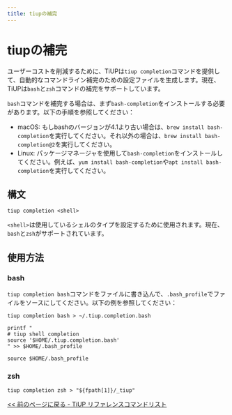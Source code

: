 ```yaml
---
title: tiupの補完
---
```


# tiupの補完

ユーザーコストを削減するために、TiUPは`tiup completion`コマンドを提供して、自動的なコマンドライン補完のための設定ファイルを生成します。現在、TiUPは`bash`と`zsh`コマンドの補完をサポートしています。

`bash`コマンドを補完する場合は、まず`bash-completion`をインストールする必要があります。以下の手順を参照してください：

- macOS: もしbashのバージョンが4.1より古い場合は、`brew install bash-completion`を実行してください。それ以外の場合は、`brew install bash-completion@2`を実行してください。
- Linux: パッケージマネージャを使用して`bash-completion`をインストールしてください。例えば、`yum install bash-completion`や`apt install bash-completion`を実行してください。

## 構文

```shell
tiup completion <shell>
```

`<shell>`は使用しているシェルのタイプを設定するために使用されます。現在、`bash`と`zsh`がサポートされています。

## 使用方法

### bash

`tiup completion bash`コマンドをファイルに書き込んで、`.bash_profile`でファイルをソースにしてください。以下の例を参照してください：

```shell
tiup completion bash > ~/.tiup.completion.bash

printf "
# tiup shell completion
source '$HOME/.tiup.completion.bash'
" >> $HOME/.bash_profile

source $HOME/.bash_profile
```

### zsh

```shell
tiup completion zsh > "${fpath[1]}/_tiup"
```

[<< 前のページに戻る - TiUP リファレンスコマンドリスト](/tiup/tiup-reference.md#command-list)